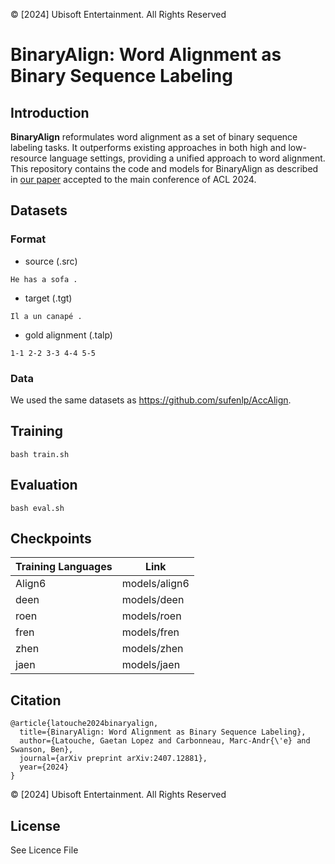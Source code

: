 © [2024] Ubisoft Entertainment. All Rights Reserved
# BinaryAlign: Word Alignment as Binary Sequence Labeling

## Introduction
**BinaryAlign** reformulates word alignment as a set of binary sequence labeling tasks. It outperforms existing approaches in both high and low-resource language settings, providing a unified approach to word alignment. This repository contains the code and models for BinaryAlign as described in [our paper](https://arxiv.org/pdf/2407.12881) accepted to the main conference of ACL 2024.

## Datasets

### Format

* source (.src)
```
He has a sofa .
```

* target (.tgt)
```
Il a un canapé .
```

* gold alignment (.talp)
```
1-1 2-2 3-3 4-4 5-5 
```

### Data

We used the same datasets as https://github.com/sufenlp/AccAlign.

## Training

```shell
bash train.sh
```

## Evaluation

```shell
bash eval.sh
```

## Checkpoints

| Training Languages |Link |
| ------------- | ------------- |
| Align6 |  models/align6 |
| deen |   models/deen |
| roen |   models/roen |
| fren |   models/fren |
| zhen |   models/zhen |
| jaen |   models/jaen |

## Citation

```
@article{latouche2024binaryalign,
  title={BinaryAlign: Word Alignment as Binary Sequence Labeling},
  author={Latouche, Gaetan Lopez and Carbonneau, Marc-Andr{\'e} and Swanson, Ben},
  journal={arXiv preprint arXiv:2407.12881},
  year={2024}
}
```

© [2024] Ubisoft Entertainment. All Rights Reserved

## License

See Licence File
